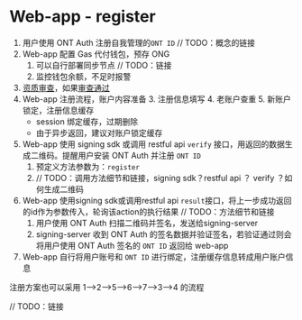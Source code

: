 # Web-app - register

1. 用户使用 ONT Auth 注册自我管理的`ONT ID` // TODO：概念的链接
2. Web-app 配置 Gas 代付钱包，预存 ONG
   1. 可以自行部署同步节点 // TODO：链接
   2. 监控钱包余额，不足时报警
3. [资质审查](./acquire-claim.md)，如果[审查通过](./verify-claim.md)
4. Web-app 注册流程，账户内容准备
   3. 注册信息填写
   4. 老账户查重
   5. 新账户锁定，注册信息缓存
      - session 绑定缓存，过期删除
      - 由于异步返回，建议对账户锁定缓存
5. Web-app 使用 signing sdk 或调用 restful api  `verify` 接口，用返回的数据生成二维码。提醒用户安装 ONT Auth 并注册 `ONT ID`
   1. 预定义方法参数为：`register`
   2. // TODO：调用方法细节和链接，signing sdk？restful api ？ verify ？如何生成二维码
6. Web-app 使用signing sdk或调用restful api `result`接口，将上一步成功返回的id作为参数传入，轮询该action的执行结果 // TODO：方法细节和链接
   1. 用户使用 ONT Auth 扫描二维码并签名，发送给signing-server
   2. signing-server 收到 ONT Auth 的签名数据并验证签名，若验证通过则会将用户使用 ONT Auth 签名的 `ONT ID` 返回给 web-app
7. Web-app 自行将用户账号和 `ONT ID` 进行绑定，注册缓存信息转成用户账户信息

注册方案也可以采用 1-->2-->5-->6-->7-->3-->4 的流程

// TODO：链接